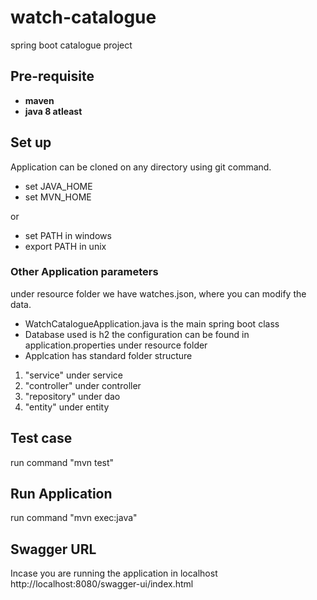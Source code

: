 # watch-catalogue
spring boot catalogue project


## Pre-requisite
 - **maven**
 - **java 8 atleast**
 
## Set up
 Application can be cloned on any directory using git command.
 - set JAVA_HOME
 - set MVN_HOME
 
 or 
 - set PATH in windows
 - export PATH in unix
 
 ### Other Application parameters
  under resource folder we have watches.json, 
  where you can modify the data.
   
 - WatchCatalogueApplication.java is the main spring boot class
 - Database used is h2 the configuration can be found in application.properties under resource folder
 - Applcation has standard folder structure 
 1. "service" under service
 2. "controller" under controller
 3. "repository" under dao
 4. "entity" under entity
 
 ## Test case
 run command "mvn test"
 
 ## Run Application
 
 run command "mvn exec:java"
 
 ## Swagger URL
 Incase you are running the application in localhost
 http://localhost:8080/swagger-ui/index.html